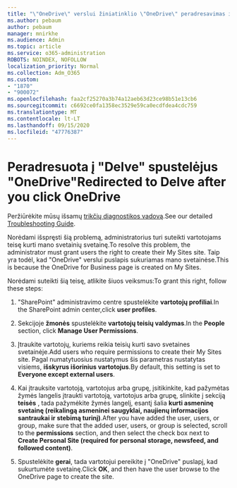 ```yaml
---
title: "\"OneDrive\" verslui žiniatinklio \"OneDrive\" peradresavimas į \"Delve\""
ms.author: pebaum
author: pebaum
manager: mnirkhe
ms.audience: Admin
ms.topic: article
ms.service: o365-administration
ROBOTS: NOINDEX, NOFOLLOW
localization_priority: Normal
ms.collection: Adm_O365
ms.custom:
- "1870"
- "900072"
ms.openlocfilehash: faa2cf25270a3b74a12aeb63d23ce98b51e13cb6
ms.sourcegitcommit: c6692ce0fa1358ec3529e59ca0ecdfdea4cdc759
ms.translationtype: MT
ms.contentlocale: lt-LT
ms.lasthandoff: 09/15/2020
ms.locfileid: "47776387"
---
```

# <a name="redirected-to-delve-after-you-click-onedrive"></a><span data-ttu-id="a2daf-102">Peradresuota į "Delve" spustelėjus "OneDrive"</span><span class="sxs-lookup"><span data-stu-id="a2daf-102">Redirected to Delve after you click OneDrive</span></span>

<span data-ttu-id="a2daf-103">Peržiūrėkite mūsų išsamų [trikčių diagnostikos vadovą](https://docs.microsoft.com/sharepoint/support/sites/troubleshooting-guide-for-sites-stopped-at-provisioning).</span><span class="sxs-lookup"><span data-stu-id="a2daf-103">See our detailed [Troubleshooting Guide](https://docs.microsoft.com/sharepoint/support/sites/troubleshooting-guide-for-sites-stopped-at-provisioning).</span></span>

<span data-ttu-id="a2daf-104">Norėdami išspręsti šią problemą, administratorius turi suteikti vartotojams teisę kurti mano svetainių svetainę.</span><span class="sxs-lookup"><span data-stu-id="a2daf-104">To resolve this problem, the administrator must grant users the right to create their My Sites site.</span></span> <span data-ttu-id="a2daf-105">Taip yra todėl, kad "OneDrive" verslui puslapis sukuriamas mano svetainėse.</span><span class="sxs-lookup"><span data-stu-id="a2daf-105">This is because the OneDrive for Business page is created on My Sites.</span></span>

<span data-ttu-id="a2daf-106">Norėdami suteikti šią teisę, atlikite šiuos veiksmus:</span><span class="sxs-lookup"><span data-stu-id="a2daf-106">To grant this right, follow these steps:</span></span>

1. <span data-ttu-id="a2daf-107">"SharePoint" administravimo centre spustelėkite **vartotojų profiliai**.</span><span class="sxs-lookup"><span data-stu-id="a2daf-107">In the SharePoint admin center,click **user profiles**.</span></span>

2. <span data-ttu-id="a2daf-108">Sekcijoje **žmonės** spustelėkite **vartotojų teisių valdymas**.</span><span class="sxs-lookup"><span data-stu-id="a2daf-108">In the **People** section, click **Manage User Permissions**.</span></span>

3. <span data-ttu-id="a2daf-109">Įtraukite vartotojų, kuriems reikia teisių kurti savo svetaines svetainėje.</span><span class="sxs-lookup"><span data-stu-id="a2daf-109">Add users who require permissions to create their My Sites site.</span></span> <span data-ttu-id="a2daf-110">Pagal numatytuosius nustatymus šis parametras nustatytas visiems, **išskyrus išorinius vartotojus**.</span><span class="sxs-lookup"><span data-stu-id="a2daf-110">By default, this setting is set to **Everyone except external users**.</span></span>

4. <span data-ttu-id="a2daf-111">Kai įtrauksite vartotoją, vartotojus arba grupę, įsitikinkite, kad pažymėtas žymės langelis įtraukti vartotoją, vartotojus arba grupę, slinkite į sekciją **teisės** , tada pažymėkite žymės langelį, esantį šalia **kurti asmeninę svetainę (reikalingą asmeninei saugyklai, naujienų informacijos santraukai ir stebimą turinį)**.</span><span class="sxs-lookup"><span data-stu-id="a2daf-111">After you have added the user, users, or group, make sure that the added user, users, or group is selected, scroll to the **permissions** section, and then select the check box next to **Create Personal Site (required for personal storage, newsfeed, and followed content)**.</span></span>

5. <span data-ttu-id="a2daf-112">Spustelėkite **gerai**, tada vartotojui pereikite į "OneDrive" puslapį, kad sukurtumėte svetainę.</span><span class="sxs-lookup"><span data-stu-id="a2daf-112">Click **OK**, and then have the user browse to the OneDrive page to create the site.</span></span>
